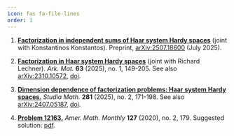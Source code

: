 ```yaml
---
icon: fas fa-file-lines
order: 1
---
```


1. [**Factorization in independent sums of Haar system Hardy spaces**](https://arxiv.org/pdf/2507.18600) (joint with Konstantinos Konstantos). Preprint, [arXiv:2507.18600](https://arxiv.org/abs/2507.18600) (July 2025).

1. [**Factorization in Haar system Hardy spaces**](/assets/pdf/publications/2025_Lechner-Speckhofer_Factorization-in-Haar-system-Hardy-spaces.pdf) (joint with Richard Lechner). _Ark. Mat._ **63** (2025), no. 1, 149-205. See also [arXiv:2310.10572](https://arxiv.org/abs/2310.10572), [doi](https://doi.org/10.4310/arkiv.2025.v63.n1.a6).

1. [**Dimension dependence of factorization problems: Haar system Hardy spaces.**](/assets/pdf/publications/2025_Speckhofer_Dimension-dependence-of-factorization-problems-Haar-system-Hardy-spaces.pdf) _Studia Math._ **281** (2025), no. 2, 171-198. See also [arXiv:2407.05187](https://arxiv.org/abs/2407.05187), [doi](https://doi.org/10.4064/sm240706-24-11).

1. [**Problem 12163.**](/assets/pdf/problem-12163.pdf) _Amer. Math. Monthly_ **127** (2020), no. 2, 179. Suggested solution: [pdf](/assets/pdf/solution-12163.pdf).
